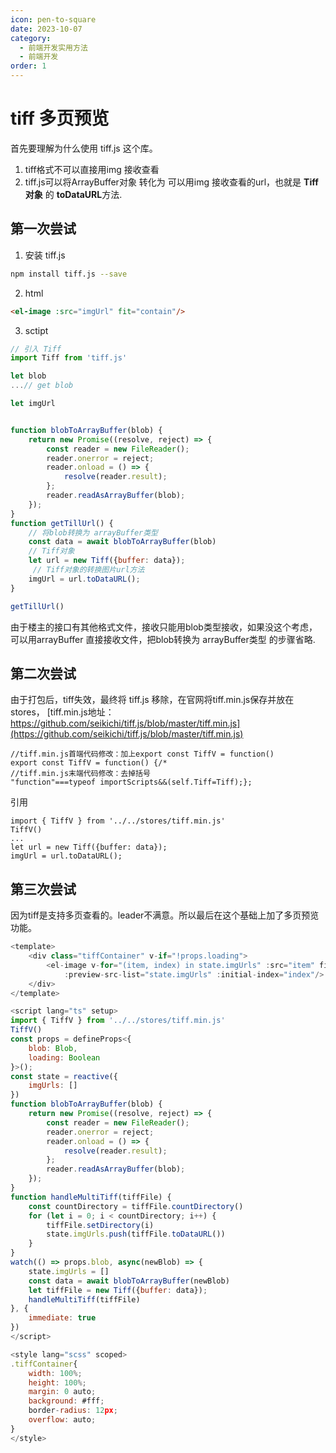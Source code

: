 ```yaml
---
icon: pen-to-square
date: 2023-10-07
category:
  - 前端开发实用方法
  - 前端开发
order: 1
---
```

# tiff 多页预览
首先要理解为什么使用 tiff.js 这个库。
1. tiff格式不可以直接用img 接收查看
2. tiff.js可以将ArrayBuffer对象 转化为 可以用img 接收查看的url，也就是 **Tiff对象** 的 **toDataURL**方法.
## 第一次尝试
1. 安装 tiff.js

```bash
npm install tiff.js --save
```
2. html
```html
<el-image :src="imgUrl" fit="contain"/>
```
3. sctipt

```javascript
// 引入 Tiff
import Tiff from 'tiff.js'

let blob
...// get blob

let imgUrl


function blobToArrayBuffer(blob) {
    return new Promise((resolve, reject) => {
        const reader = new FileReader();
        reader.onerror = reject;
        reader.onload = () => {
        	resolve(reader.result);
        };
        reader.readAsArrayBuffer(blob);
    });
}
function getTillUrl() {
	// 将blob转换为 arrayBuffer类型
    const data = await blobToArrayBuffer(blob)
    // Tiff对象
    let url = new Tiff({buffer: data});
     // Tiff对象的转换图片url方法
    imgUrl = url.toDataURL();
}

getTillUrl()
```

由于楼主的接口有其他格式文件，接收只能用blob类型接收，如果没这个考虑，可以用arrayBuffer
直接接收文件，把blob转换为 arrayBuffer类型 的步骤省略.

## 第二次尝试
由于打包后，tiff失效，最终将 tiff.js 移除，在官网将tiff.min.js保存并放在stores，
[tiff.min.js地址：https://github.com/seikichi/tiff.js/blob/master/tiff.min.js](https://github.com/seikichi/tiff.js/blob/master/tiff.min.js) 

```
//tiff.min.js首端代码修改：加上export const TiffV = function()
export const TiffV = function() {/*
//tiff.min.js末端代码修改：去掉括号
"function"===typeof importScripts&&(self.Tiff=Tiff);};
```
引用
```
import { TiffV } from '../../stores/tiff.min.js'
TiffV()
...
let url = new Tiff({buffer: data});
imgUrl = url.toDataURL();
```

## 第三次尝试
因为tiff是支持多页查看的。leader不满意。所以最后在这个基础上加了多页预览功能。

```javascript
<template>
    <div class="tiffContainer" v-if="!props.loading">
        <el-image v-for="(item, index) in state.imgUrls" :src="item" fit="contain"
            :preview-src-list="state.imgUrls" :initial-index="index"/>
    </div>
</template>

<script lang="ts" setup>
import { TiffV } from '../../stores/tiff.min.js'
TiffV()
const props = defineProps<{
    blob: Blob,
    loading: Boolean
}>();
const state = reactive({
    imgUrls: []
})
function blobToArrayBuffer(blob) {
    return new Promise((resolve, reject) => {
        const reader = new FileReader();
        reader.onerror = reject;
        reader.onload = () => {
        	resolve(reader.result);
        };
        reader.readAsArrayBuffer(blob);
    });
}
function handleMultiTiff(tiffFile) {
    const countDirectory = tiffFile.countDirectory()
    for (let i = 0; i < countDirectory; i++) {
        tiffFile.setDirectory(i)
        state.imgUrls.push(tiffFile.toDataURL())
    }
}
watch(() => props.blob, async(newBlob) => {
    state.imgUrls = []
    const data = await blobToArrayBuffer(newBlob)
    let tiffFile = new Tiff({buffer: data});
    handleMultiTiff(tiffFile)
}, {
    immediate: true
})
</script>

<style lang="scss" scoped>
.tiffContainer{
    width: 100%;
    height: 100%;
    margin: 0 auto;
    background: #fff;
    border-radius: 12px;
    overflow: auto;
}
</style>
```

